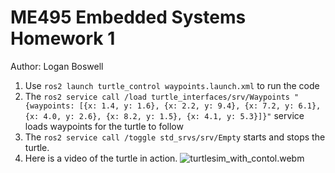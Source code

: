 # ME495 Embedded Systems Homework 1
Author: Logan Boswell
1. Use `ros2 launch turtle_control waypoints.launch.xml` to run the code
2. The `ros2 service call /load turtle_interfaces/srv/Waypoints "{waypoints: [{x: 1.4, y: 1.6}, {x: 2.2, y: 9.4}, {x: 7.2, y: 6.1}, {x: 4.0, y: 2.6}, {x: 8.2, y: 1.5}, {x: 4.1, y: 5.3}]}"` service loads waypoints for the turtle to follow
3. The `ros2 service call /toggle std_srvs/srv/Empty` starts and stops the turtle.
4. Here is a video of the turtle in action.
    ![turtlesim_with_contol.webm](https://github.com/user-attachments/assets/6bfe70e7-9a13-4a59-851a-26d4da715280) 
